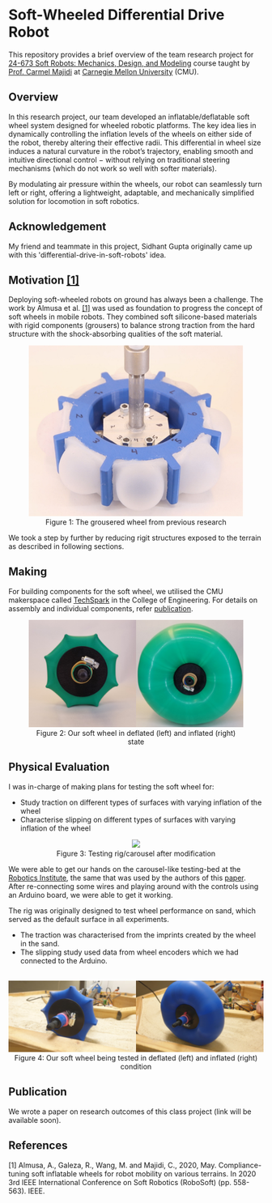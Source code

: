 # Soft-Wheeled Differential Drive Robot

This repository provides a brief overview of the team research project for [24-673 Soft Robots: Mechanics, Design, and Modeling](https://www.meche.engineering.cmu.edu/education/courses/24-673.html) course taught by [Prof. Carmel Majidi](https://www.meche.engineering.cmu.edu/directory/bios/majidi-carmel.html) at [Carnegie Mellon University](https://www.cmu.edu) (CMU).

## Overview

In this research project, our team developed an inflatable/deflatable soft wheel system designed for wheeled robotic platforms. The key idea lies in dynamically controlling the inflation levels of the wheels on either side of the robot, thereby altering their effective radii. This differential in wheel size induces a natural curvature in the robot’s trajectory, enabling smooth and intuitive directional control $-$  without relying on traditional steering mechanisms (which do not work so well with softer materials).

By modulating air pressure within the wheels, our robot can seamlessly turn left or right, offering a lightweight, adaptable, and mechanically simplified solution for locomotion in soft robotics.

## Acknowledgement

My friend and teammate in this project, Sidhant Gupta originally came up with this 'differential-drive-in-soft-robots' idea.

## Motivation [[1]](#references)

Deploying soft-wheeled robots on ground has always been a challenge. The work by Almusa et al. [[1]](#references) was used as foundation to progress the concept of soft wheels in mobile robots. They combined soft silicone-based materials with rigid components (grousers) to balance strong traction from the hard structure with the shock-absorbing qualities of the soft material.

<figure style="text-align: center;">
    <img src="images\grousered_wheel.png">
    <figcaption style="text-align: center;">
        Figure 1: The grousered wheel from previous research
    </figcaption>
</figure>

We took a step by further by reducing rigit structures exposed to the terrain as described in following sections.

## Making

For building components for the soft wheel, we utilised the CMU makerspace called [TechSpark](https://engineering.cmu.edu/techspark/) in the College of Engineering. For details on assembly and individual components, refer [publication](#publication).

<figure style="text-align: center;">
    <img src="images\deflated_inflated.png">
    <figcaption style="text-align: center;">
        Figure 2: Our soft wheel in deflated (left) and inflated (right) state
    </figcaption>
</figure>

## Physical Evaluation

I was in-charge of making plans for testing the soft wheel for:
- Study traction on different types of surfaces with varying inflation of the wheel
- Characterise slipping on different types of surfaces with varying inflation of the wheel

<figure style="text-align: center;">
    <img src="images\testing_carousel_bed.png">
    <figcaption style="text-align: center;">
        Figure 3: Testing rig/carousel after modification
    </figcaption>
</figure>

We were able to get our hands on the carousel-like testing-bed at the [Robotics Institute](https://www.ri.cmu.edu/), the same that was used by the authors of this [paper](#references). After re-connecting some wires and playing around with the controls using an Arduino board, we were able to get it working.

The rig was originally designed to test wheel performance on sand, which served as the default surface in all experiments.

- The traction was characterised from the imprints created by the wheel in the sand.
- The slipping study used data from wheel encoders which we had connected to the Arduino.

<image style="text-align: center;">
    <img src="images\wheel_testing.png">
    <figcaption style="text-align: center;">
        Figure 4: Our soft wheel being tested in deflated (left) and inflated (right) condition
    </figcaption>
</image>

## Publication

We wrote a paper on research outcomes of this class project (link will be available soon).

## References

$[1]$ Almusa, A., Galeza, R., Wang, M. and Majidi, C., 2020, May. Compliance-tuning soft inflatable wheels for robot mobility on various terrains. In 2020 3rd IEEE International Conference on Soft Robotics (RoboSoft) (pp. 558-563). IEEE.